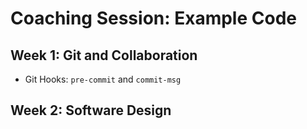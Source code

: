 # Coaching Session: Example Code

## Week 1: Git and Collaboration
- Git Hooks: `pre-commit` and `commit-msg`

## Week 2: Software Design

